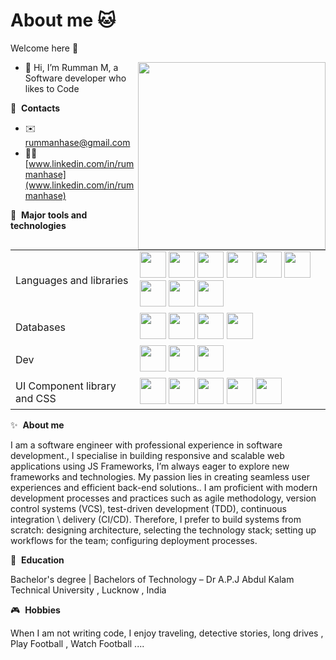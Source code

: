 # About me 🐱

Welcome here 👋

<img align="right" width="300" src="https://i.imgur.com/LE1jRqk.jpeg" />


- 👋 Hi, I’m Rumman M, a Software developer who likes to Code


🔗 &nbsp;**Contacts**
- ✉️ [rummanhase@gmail.com](rummanhase@gmail.com)
- 🧑‍💻 [www.linkedin.com/in/rummanhase](www.linkedin.com/in/rummanhase) 


🔧 &nbsp;**Major tools and technologies**
<table>
  <tr>
    <td>Languages and libraries</td>
    <td>
      <img width="42" src="https://cdn.jsdelivr.net/gh/devicons/devicon/icons/javascript/javascript-original.svg" />
      <img width="42" src="https://cdn.jsdelivr.net/gh/devicons/devicon/icons/typescript/typescript-original.svg" />
      <img width="42" src="https://cdn.jsdelivr.net/gh/devicons/devicon/icons/react/react-original.svg" />
      <img width="42" src="https://cdn.jsdelivr.net/gh/devicons/devicon/icons/angularjs/angularjs-original.svg" />
      <img width="42" src="https://cdn.jsdelivr.net/gh/devicons/devicon/icons/vuejs/vuejs-original.svg" />
      <img width="42" src="https://cdn.jsdelivr.net/gh/devicons/devicon/icons/redux/redux-original.svg" />
      <img width="42" src="https://devicon-website.vercel.app/api/nextjs/original.svg" />
      <img width="42" src="https://icongr.am/devicon/nodejs-plain-wordmark.svg?size=128&color=currentColor" />
      <img width="42" src="https://icongr.am/devicon/express-original-wordmark.svg?size=128&color=currentColor" />
  <tr>
    <td>Databases</td>
    <td>
      <img width="42" src="https://cdn.jsdelivr.net/gh/devicons/devicon/icons/mysql/mysql-original.svg" />
      <img width="42" src="https://cdn.jsdelivr.net/gh/devicons/devicon/icons/postgresql/postgresql-original-wordmark.svg" />
      <img width="42" src="https://cdn.jsdelivr.net/gh/devicons/devicon/icons/redis/redis-original.svg" />
      <img width="42" src="https://cdn.jsdelivr.net/gh/devicons/devicon/icons/mongodb/mongodb-original-wordmark.svg" />
    </td>
  </tr>
  <tr>
   <td>Dev</td>
    <td>
      <img width="42" src="https://cdn.jsdelivr.net/gh/devicons/devicon/icons/git/git-original.svg" />
      <img width="42" src="https://cdn.jsdelivr.net/gh/devicons/devicon/icons/confluence/confluence-original.svg" />
      <img width="42" src="https://cdn.jsdelivr.net/gh/devicons/devicon/icons/jira/jira-original.svg" />
    </td>
  </tr>
       <tr>
   <td>UI Component library and CSS</td>
    <td>
      <img width="42" src="https://devicon-website.vercel.app/api/tailwindcss/original-wordmark.svg" />
      <img width="42" src="https://devicon-website.vercel.app/api/bootstrap/original.svg" />
      <img width="42" src="https://devicon-website.vercel.app/api/materialui/original.svg" />
      <img width="42" src="https://gw.alipayobjects.com/zos/rmsportal/KDpgvguMpGfqaHPjicRK.svg" />
      <img width="42" src="https://logolist.net/wp-content/uploads/2024/04/shadcn-ui.svg" />
    </td>
  </tr>
</table>

✨ &nbsp;**About me**

I am a  software engineer with  professional experience in software development., I specialise in building responsive and scalable web applications using JS Frameworks, I’m always eager to explore new frameworks and technologies. My passion lies in creating seamless user experiences and efficient back-end solutions.. I am proficient with modern development processes and practices such as agile methodology, version control systems (VCS), test-driven development (TDD), continuous integration \ delivery (CI/CD). Therefore, I prefer to build systems from scratch: designing architecture, selecting the technology stack; setting up workflows for the team; configuring deployment processes.


📖 &nbsp;**Education**

Bachelor's degree | Bachelors of Technology – Dr A.P.J Abdul Kalam Technical University , Lucknow , India

🎮 &nbsp;**Hobbies**

When I am not writing code, I enjoy traveling, detective stories, long drives , Play Football , Watch Football ....
